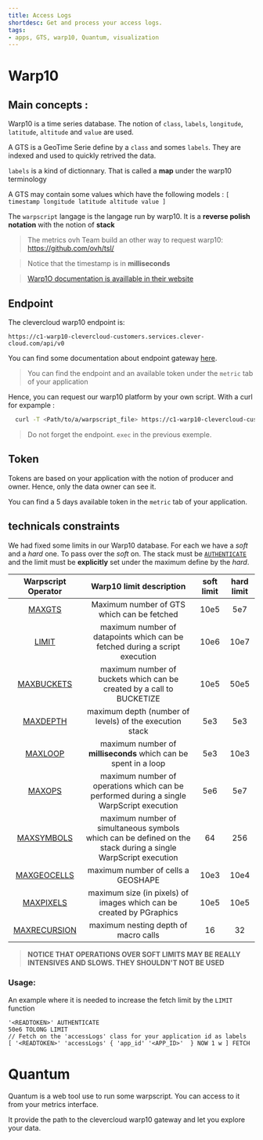```yaml
---
title: Access Logs
shortdesc: Get and process your access logs.
tags:
- apps, GTS, warp10, Quantum, visualization
---
```



# Warp10 

## Main concepts :

Warp10 is a time series database. The notion of `class`, `labels`, `longitude`, `latitude`, `altitude` and `value` are used.

A GTS is a GeoTime Serie define by a `class` and somes `labels`. They are indexed and used to quickly retrived the data.

`labels` is a kind of dictionnary. That is called a **map** under the warp10 terminology

A GTS may contain some values which have the following models : `[ timestamp longitude latitude altitude value ]`

The `warpscript` langage is the langage run by warp10. It is a **reverse polish notation** with the notion of **stack**

> The metrics ovh Team build an other way to request warp10: https://github.com/ovh/tsl/

> Notice that the timestamp is in **milliseconds**

> [Warp1O documentation is availlable in their website](https://www.warp10.io/doc/reference)

## Endpoint

The clevercloud warp10 endpoint is:

```
https://c1-warp10-clevercloud-customers.services.clever-cloud.com/api/v0
```

You can find some documentation about endpoint gateway [here](https://www.warp10.io/content/03_Documentation/03_Interacting_with_Warp_10/01_Introduction).

> You can find the endpoint and an available token under the `metric` tab of your application

Hence, you can request our warp10 platform by your own script. With a curl for expample :

```bash
  curl -T <Path/to/a/warpscript_file> https://c1-warp10-clevercloud-customers.services.clever-cloud.com/api/v0/exec
```

> Do not forget the endpoint. `exec` in the previous exemple.

## Token

Tokens are based on your application with the notion of producer and owner. Hence, only the data owner can see it.

You can find a 5 days available token in the `metric` tab of your application.

## technicals constraints

We had fixed some limits in our Warp10 database. For each we have a *soft* and a *hard* one. To pass over the *soft* on. The stack must be [`AUTHENTICATE`](https://www.warp10.io/doc/AUTHENTICATE) and the limit must be **explicitly** set under the maximum define by the *hard*.

| Warpscript Operator | Warp10 limit description | soft limit | hard limit |
|:-:|:-:|:-:|:-:|
| [MAXGTS](https://www.warp10.io/doc/MAXGTS) | Maximum number of GTS which can be fetched | 10e5 | 5e7 |
| [LIMIT](https://www.warp10.io/doc/LIMIT) | maximum number of datapoints which can be fetched during a script execution | 10e6 | 10e7 |
| [MAXBUCKETS](https://www.warp10.io/doc/MAXBUCKETS) | maximum number of buckets which can be created by a call to BUCKETIZE | 10e5 | 50e5 |
| [MAXDEPTH](https://www.warp10.io/doc/MAXDEPTH) | maximum depth (number of levels) of the execution stack | 5e3 | 5e3 |
| [MAXLOOP](https://www.warp10.io/doc/MAXLOOP) | maximum number of **milliseconds** which can be spent in a loop | 5e3 | 10e3 |
| [MAXOPS](https://www.warp10.io/doc/MAXOPS) | maximum number of operations which can be performed during a single WarpScript execution | 5e6 | 5e7 |
| [MAXSYMBOLS](https://www.warp10.io/doc/MAXSYMBOLS) | maximum number of simultaneous symbols which can be defined on the stack during a single WarpScript execution | 64 | 256 |
| [MAXGEOCELLS](https://www.warp10.io/doc/MAXGEOCELLS) | maximum number of cells a GEOSHAPE  | 10e3 | 10e4 |
| [MAXPIXELS](https://www.warp10.io/doc/MAXPIXELS) | maximum size (in pixels) of images which can be created by PGraphics | 10e5 | 10e5 |
| [MAXRECURSION](https://www.warp10.io/doc/MAXRECURSION) | maximum nesting depth of macro calls | 16 | 32 |

> **NOTICE THAT OPERATIONS OVER SOFT LIMITS MAY BE REALLY  INTENSIVES AND SLOWS. THEY SHOULDN'T NOT BE USED**

### Usage:

An example where it is needed to increase the fetch limit by the `LIMIT` function

```warpscript
'<READTOKEN>' AUTHENTICATE
50e6 TOLONG LIMIT
// Fetch on the 'accessLogs' class for your application id as labels
[ '<READTOKEN>' 'accessLogs' { 'app_id' '<APP_ID>'  } NOW 1 w ] FETCH
```

# Quantum

Quantum is a web tool use to run some warpscript. You can access to it from your metrics interface.

It provide the path to the clevercloud warp10 gateway and let you explore your data.
